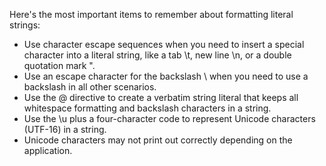 Here's the most important items to remember about formatting literal strings:

- Use character escape sequences when you need to insert a special character into a literal string, like a tab \t, new line \n, or a double quotation mark \".
- Use an escape character for the backslash \\ when you need to use a backslash in all other scenarios.
- Use the @ directive to create a verbatim string literal that keeps all whitespace formatting and backslash characters in a string.
- Use the \u plus a four-character code to represent Unicode characters (UTF-16) in a string.
- Unicode characters may not print out correctly depending on the application.
